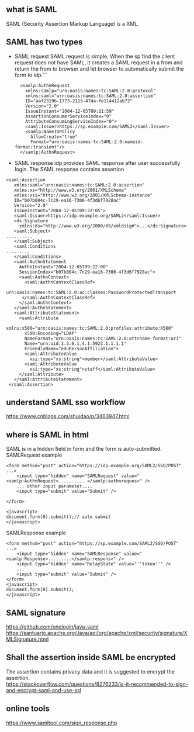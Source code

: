 ## what is SAML
SAML (Security Assertion Markup Language) is a XML. 

## SAML has two types
- SAML request
    SAML request is simple. When the sp find the client request does not have SAML, it creates a SAML request in a from and return the from to browser and let browser to automatically submit the form to idp.```
    ```
      <samlp:AuthnRequest
        xmlns:samlp="urn:oasis:names:tc:SAML:2.0:protocol"
        xmlns:saml="urn:oasis:names:tc:SAML:2.0:assertion"
        ID="aaf23196-1773-2113-474a-fe114412ab72"
        Version="2.0"
        IssueInstant="2004-12-05T09:21:59"
        AssertionConsumerServiceIndex="0"
        AttributeConsumingServiceIndex="0">
        <saml:Issuer>https://sp.example.com/SAML2</saml:Issuer>
        <samlp:NameIDPolicy
          AllowCreate="true"
          Format="urn:oasis:names:tc:SAML:2.0:nameid-format:transient"/>
      </samlp:AuthnRequest>
    ```
  
- SAML response
idp provides SAML response after user successfully login. The SAML response contains assertion
```
<saml:Assertion
   xmlns:saml="urn:oasis:names:tc:SAML:2.0:assertion"
   xmlns:xs="http://www.w3.org/2001/XMLSchema"
   xmlns:xsi="http://www.w3.org/2001/XMLSchema-instance"
   ID="b07b804c-7c29-ea16-7300-4f3d6f7928ac"
   Version="2.0"
   IssueInstant="2004-12-05T09:22:05">
   <saml:Issuer>https://idp.example.org/SAML2</saml:Issuer>
   <ds:Signature
     xmlns:ds="http://www.w3.org/2000/09/xmldsig#">...</ds:Signature>
   <saml:Subject>
..........
   </saml:Subject>
   <saml:Conditions
.........
   </saml:Conditions>
   <saml:AuthnStatement
     AuthnInstant="2004-12-05T09:22:00"
     SessionIndex="b07b804c-7c29-ea16-7300-4f3d6f7928ac">
     <saml:AuthnContext>
       <saml:AuthnContextClassRef>
         urn:oasis:names:tc:SAML:2.0:ac:classes:PasswordProtectedTransport
      </saml:AuthnContextClassRef>
     </saml:AuthnContext>
   </saml:AuthnStatement>
   <saml:AttributeStatement>
     <saml:Attribute
       xmlns:x500="urn:oasis:names:tc:SAML:2.0:profiles:attribute:X500"
       x500:Encoding="LDAP"
       NameFormat="urn:oasis:names:tc:SAML:2.0:attrname-format:uri"
       Name="urn:oid:1.3.6.1.4.1.5923.1.1.1.1"
       FriendlyName="eduPersonAffiliation">
       <saml:AttributeValue
         xsi:type="xs:string">member</saml:AttributeValue>
       <saml:AttributeValue
         xsi:type="xs:string">staff</saml:AttributeValue>
     </saml:Attribute>
   </saml:AttributeStatement>
 </saml:Assertion>
```

## understand SAML sso workflow
https://www.cnblogs.com/shuidao/p/3463947.html

## where is SAML in html
SAML is in a hidden field in form and the form is auto-submitted.
SAMLRequest example
```
<form method="post" action="https://idp.example.org/SAML2/SSO/POST" ...>
    <input type="hidden" name="SAMLRequest" value="<samlp:AuthnRequest>.......... </samlp:authnreques>" />
    ... other input parameter....
    <input type="submit" value="Submit" />

</form>

<javascript>
document.form[0].submit();// auto submit
</javascript>
```
SAMLResponse example
```
<form method="post" action="https://sp.example.com/SAML2/SSO/POST" ...>
    <input type="hidden" name="SAMLResponse" value="<samlp:Response>.........</samlp:respons>" />
    <input type="hidden" name="RelayState" value="''token''" />
    ...
    <input type="submit" value="Submit" />
</form>
<javascript>
document.form[0].submit();
</javascript>
```



## SAML signature  
https://github.com/onelogin/java-saml  
https://santuario.apache.org/Java/api/org/apache/xml/security/signature/XMLSignature.html  

## Shall the assertion inside SAML be encrypted
The assertion contains privacy data and it is suggested to encrypt the assertion.  
https://stackoverflow.com/questions/8276233/is-it-recommended-to-sign-and-encrypt-saml-and-use-ssl  

## online tools
https://www.samltool.com/sign_response.php
